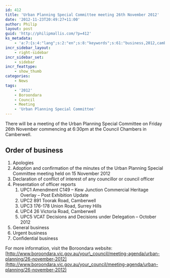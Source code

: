 ```yaml
---
id: 412
title: 'Urban Planning Special Committee meeting 26th November 2012'
date: '2012-11-23T20:49:27+11:00'
author: Philip
layout: post
guid: 'http://philipmallis.com/?p=412'
ks_metadata:
    - 'a:7:{s:4:"lang";s:2:"en";s:8:"keywords";s:61:"business,2012,camberwell,meeting,november,planning,road,urban";s:19:"keywords_autoupdate";s:1:"1";s:11:"description";s:159:"business Apologies Adoption and confirmation of the minutes of the Urban Planning Special Committee meeting held on 15 November 2012 Declaration of conflict of";s:22:"description_autoupdate";s:1:"1";s:5:"title";s:0:"";s:6:"robots";s:12:"index,follow";}'
incr_sidebar_layout:
    - right-sidebar
incr_sidebar_set:
    - sidebar
incr_feattype:
    - show_thumb
categories:
    - News
tags:
    - '2012'
    - Boroondara
    - Council
    - Meeting
    - 'Urban Planning Special Committee'
---
```


There will be a meeting of the Urban Planning Special Committee on Friday 26th November commencing at 6:30pm at the Council Chambers in Camberwell.

## Order of business

1. Apologies
2. Adoption and confirmation of the minutes of the Urban Planning Special Committee meeting held on 15 November 2012
3. Declaration of conflict of interest of any councillor or council officer
4. Presentation of officer reports 
    1. UPC1 Amendment C149 – Kew Junction Commercial Heritage Overlay – Post Exhibition Update
    2. UPC2 891 Toorak Road, Camberwell
    3. UPC3 176-178 Union Road, Surrey Hills
    4. UPC4 26 Victoria Road, Camberwell
    5. UPC5 VCAT Decisions and Decisions under Delegation – October 2012
5. General business
6. Urgent business
7. Confidential business

For more information, visit the Boroondara website: [http://www.boroondara.vic.gov.au/your\_council/meeting-agenda/urban-planning/26-november-2012](http://www.boroondara.vic.gov.au/your_council/meeting-agenda/urban-planning/26-november-2012)